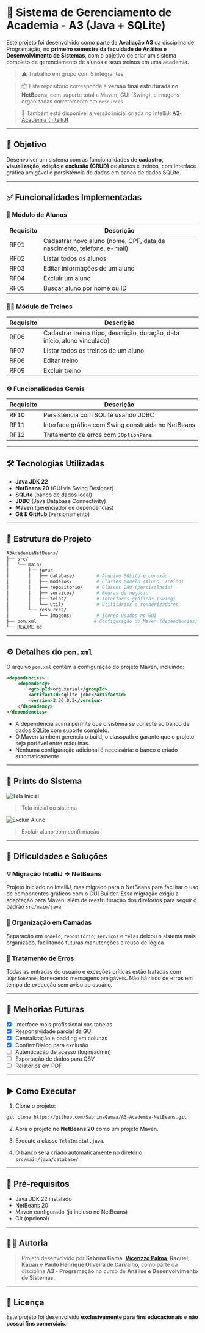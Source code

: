 # 💪 Sistema de Gerenciamento de Academia - A3 (Java + SQLite)

Este projeto foi desenvolvido como parte da **Avaliação A3** da disciplina de Programação, no **primeiro semestre da faculdade de Análise e Desenvolvimento de Sistemas**, com o objetivo de criar um sistema completo de gerenciamento de alunos e seus treinos em uma academia.

> ⚠️ Trabalho em grupo com 5 integrantes.

> 📦 Este repositório corresponde à **versão final estruturada no NetBeans**, com suporte total a Maven, GUI (Swing), e imagens organizadas corretamente em `resources`.

> 🔗 Também está disponível a versão inicial criada no IntelliJ:
> [A3-Academia (IntelliJ)](https://github.com/SabrinaGamaa/A3-Academia)

---

## 🧠 Objetivo

Desenvolver um sistema com as funcionalidades de **cadastro, visualização, edição e exclusão (CRUD)** de alunos e treinos, com interface gráfica amigável e persistência de dados em banco de dados SQLite.

---

## ✅ Funcionalidades Implementadas

### 👤 Módulo de Alunos

| Requisito | Descrição |
|----------|-----------|
| RF01 | Cadastrar novo aluno (nome, CPF, data de nascimento, telefone, e-mail) |
| RF02 | Listar todos os alunos |
| RF03 | Editar informações de um aluno |
| RF04 | Excluir um aluno |
| RF05 | Buscar aluno por nome ou ID |

### 🏋️‍♀️ Módulo de Treinos

| Requisito | Descrição |
|----------|-----------|
| RF06 | Cadastrar treino (tipo, descrição, duração, data início, aluno vinculado) |
| RF07 | Listar todos os treinos de um aluno |
| RF08 | Editar treino |
| RF09 | Excluir treino |

### ⚙️ Funcionalidades Gerais

| Requisito | Descrição |
|----------|-----------|
| RF10 | Persistência com SQLite usando JDBC |
| RF11 | Interface gráfica com Swing construída no NetBeans |
| RF12 | Tratamento de erros com `JOptionPane` |

---

## 🛠 Tecnologias Utilizadas

- **Java JDK 22**
- **NetBeans 20** (GUI via Swing Designer)
- **SQLite** (banco de dados local)
- **JDBC** (Java Database Connectivity)
- **Maven** (gerenciador de dependências)
- **Git & GitHub** (versionamento)

---

## 📁 Estrutura do Projeto

```bash
A3AcademiaNetBeans/
├── src/
│   └── main/
│       ├── java/
│       │   ├── database/        # Arquivo SQLite e conexão
│       │   ├── modelos/         # Classes modelo (Aluno, Treino)
│       │   ├── repositorio/     # Classes DAO (persistência)
│       │   ├── servicos/        # Regras de negócio
│       │   ├── telas/           # Interfaces gráficas (Swing)
│       │   └── util/            # Utilitários e renderizadores
│       └── resources/
│           └── imagens/         # Ícones usados no GUI
├── pom.xml                     # Configuração do Maven (dependências)
└── README.md
```

---

## ⚙️ Detalhes do `pom.xml`

O arquivo `pom.xml` contém a configuração do projeto Maven, incluindo:

```xml
<dependencies>
    <dependency>
        <groupId>org.xerial</groupId>
        <artifactId>sqlite-jdbc</artifactId>
        <version>3.36.0.3</version>
    </dependency>
</dependencies>
```

- A dependência acima permite que o sistema se conecte ao banco de dados SQLite com suporte completo.
- O Maven também gerencia o build, o classpath e garante que o projeto seja portável entre máquinas.
- Nenhuma configuração adicional é necessária: o banco é criado automaticamente.

---

## 📸 Prints do Sistema

![Tela Inicial](https://github.com/SabrinaGamaa/A3-Academia/blob/main/imagens/telaInicial.PNG)
> Tela inicial do sistema



![Excluir Aluno](https://github.com/SabrinaGamaa/A3-Academia/blob/main/imagens/deletarAluno.PNG)
> Excluir aluno com confirmação

---

## 📌 Dificuldades e Soluções

### 💡 Migração IntelliJ → NetBeans
Projeto iniciado no IntelliJ, mas migrado para o NetBeans para facilitar o uso de componentes gráficos com o GUI Builder. Essa migração exigiu a adaptação para Maven, além de reestruturação dos diretórios para seguir o padrão `src/main/java`.

### 🧩 Organização em Camadas
Separação em `modelo`, `repositório`, `serviços` e `telas` deixou o sistema mais organizado, facilitando futuras manutenções e reuso de lógica.

### 🚫 Tratamento de Erros
Todas as entradas do usuário e exceções críticas estão tratadas com `JOptionPane`, fornecendo mensagens amigáveis. Não há risco de erros em tempo de execução sem aviso ao usuário.

---

## 🎯 Melhorias Futuras

- [x] Interface mais profissional nas tabelas
- [x] Responsividade parcial da GUI
- [x] Centralização e padding em colunas
- [x] ConfirmDialog para exclusão
- [ ] Autenticação de acesso (login/admin)
- [ ] Exportação de dados para CSV
- [ ] Relatórios em PDF

---

## ▶️ Como Executar

1. Clone o projeto:
```bash
git clone https://github.com/SabrinaGamaa/A3-Academia-NetBeans.git
```

2. Abra o projeto no **NetBeans 20** como um projeto Maven.

3. Execute a classe `TelaInicial.java`.

4. O banco será criado automaticamente no diretório `src/main/java/database/`.

---

## 🔧 Pré-requisitos

- Java JDK 22 instalado
- NetBeans 20
- Maven configurado (já incluso no NetBeans)
- Git (opcional)

---

## 👩‍💻 Autoria

> Projeto desenvolvido por **Sabrina Gama**, [**Vicenzzo Palma**](https://github.com/vicenzzopalma), **Raquel**, **Kauan** e **Paulo Henrique Oliveira de Carvalho**, como parte da disciplina **A3 - Programação** no curso de **Análise e Desenvolvimento de Sistemas**.

---

## 📝 Licença

Este projeto foi desenvolvido **exclusivamente para fins educacionais** e **não possui fins comerciais**.
